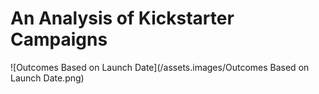 # An Analysis of Kickstarter Campaigns
![Outcomes Based on Launch Date](/assets.images/Outcomes Based on Launch Date.png)
